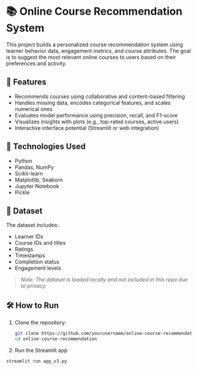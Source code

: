 # 📚 Online Course Recommendation System

This project builds a personalized course recommendation system using learner behavior data, engagement metrics, and course attributes. The goal is to suggest the most relevant online courses to users based on their preferences and activity.

## 🚀 Features

- Recommends courses using collaborative and content-based filtering
- Handles missing data, encodes categorical features, and scales numerical ones
- Evaluates model performance using precision, recall, and F1-score
- Visualizes insights with plots (e.g., top-rated courses, active users)
- Interactive interface potential (Streamlit or web integration)

## 🧠 Technologies Used

- Python
- Pandas, NumPy
- Scikit-learn
- Matplotlib, Seaborn
- Jupyter Notebook
- Pickle

## 📁 Dataset

The dataset includes:
- Learner IDs
- Course IDs and titles
- Ratings
- Timestamps
- Completion status
- Engagement levels

> *Note: The dataset is loaded locally and not included in this repo due to privacy.*

## 🛠 How to Run

1. Clone the repository:
   ```bash
   git clone https://github.com/yourusername/online-course-recommendation.git
   cd online-course-recommendation


2. Run the Streamlit app
```bash
streamlit run app_v3.py

